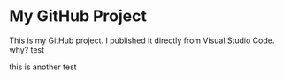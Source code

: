 # My GitHub Project

This is my GitHub project. I published it directly from Visual Studio Code. why?
test




this is another test
